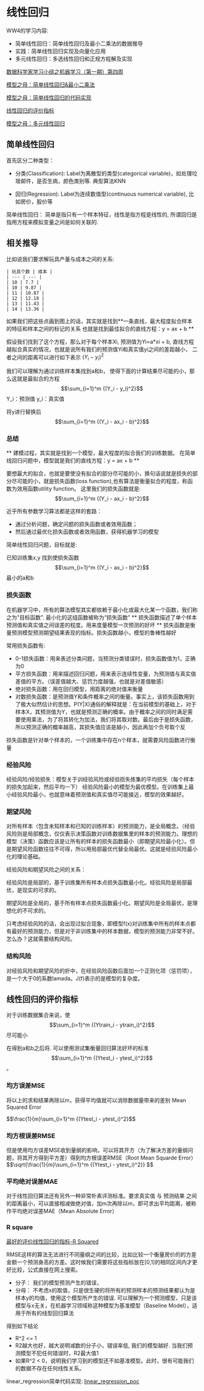 # 线性回归
WW4的学习内容:
* 简单线性回归：简单线性回归及最小二乘法的数据推导
* 实践：简单线性回归实现及向量化应用
* 多元线性回归：多选线性回归和正规方程解及实现

[数据科学家学习小组之机器学习（第一期）第四周](https://mp.weixin.qq.com/s/LQad7hbATqkosZrYQw-LMg)

[模型之母：简单线性回归&最小二乘法](https://mp.weixin.qq.com/s?__biz=MzI4MjkzNTUxMw==&mid=2247483857&idx=4&sn=2f65cb5a8c54359e9d45a93c16d9d90e&scene=21#wechat_redirect)

[模型之母：简单线性回归的代码实现](https://mp.weixin.qq.com/s?__biz=MzI4MjkzNTUxMw==&mid=2247483706&idx=1&sn=5595b2da80c7b062786fa9f1f331f20f&scene=21#wechat_redirect)

[线性回归的评价指标](https://mp.weixin.qq.com/s?__biz=MzI4MjkzNTUxMw==&mid=2247483749&idx=1&sn=0383d2b98ff1b8e4f38e7e96ced3918a&scene=21#wechat_redirect)

[模型之母：多元线性回归](https://mp.weixin.qq.com/s?__biz=MzI4MjkzNTUxMw==&mid=2247483817&idx=1&sn=55812b65b676ec3e1dcc1c2bdf3ccb1b&scene=21#wechat_redirect)



## 简单线性回归
首先区分二种类型：
* 分类(Classification): Label为离散型的类型(categorical variable)，如处理垃圾邮件，是否生病，颜色类别等. 典型算法KNN

* 回归(Regression):  Label为连续数值型(continuous numerical variable), 比如房价，股价等

简单线性回归： 简单是指只有一个样本特征，线性是指方程是线性的, 所谓回归是指用方程来模拟变量之间是如何关联的.


## 相关推导

比如说我们要求解玩具产量与成本之间的关系:
```
| 玩具个数 | 成本 |
| --- | --- |
| 10 | 7.7 |
| 10 | 9.87 |
| 11 | 10.87 |
| 12 | 12.18 |
| 13 | 11.43 |
| 14 | 13.36 |
```
如果我们把这些点画到图上的话，其实就是找到**一条直线，最大程度拟合样本的特征和样本之间的标记的关系 也就是找到最佳拟合的直线方程：y = ax + b **

假设我们找到了这个方程，那么对于每个样本Xi, 预测值为Yi=a*xi + b, 直线方程越拟合真实的情况，也就是说所有我们的预测值Yi和真实值yi之间的差距越小， 二者之间的距离可以进行如下表示
$(Y_i - y_i)^2$

我们可以理解为通过训练样本集找到a和b， 使得下面的计算结果尽可能的小，那么这就是最拟合的方程
$$\sum_{i=1}^m {(Y_i - y_i)^2}$$
Y_i：预测值
y_i：真实值

将y进行替换后
$$\sum_{i=1}^m {(Y_i - ax_i - b)^2}$$

### 总结

** 建模过程，其实就是找到一个模型，最大程度的拟合我们的训练数据。 在简单线回归问题中，模型就是我们的直线方程：y = ax + b  **

要想最大的拟合，也就是要使没有拟合的部分尽可能的小，换句话说就是损失的部分尽可能的小，就是损失函数(loss function),也有算法是衡量拟合的程度，称函数为效用函数utility function。 这里我们的损失函数就是:
$$\sum_{i=1}^m {(Y_i - ax_i - b)^2}$$

近乎所有参数学习算法都是这样的套路：
* 通过分析问题，确定问题的损失函数或者效用函数；
* 然后通过最优化损失函数或者效用函数，获得机器学习的模型

简单线性回归问题，目标就是:

已知训练集x,y 找到使损失函数
$$\sum_{i=1}^m {(Y_i - ax_i - b)^2}$$
最小的a和b

### 损失函数

在机器学习中，所有的算法模型其实都依赖于最小化或最大化某一个函数，我们称之为"目标函数". 最小化的这组函数被称为“损失函数”
** 损失函数描述了单个样本预测值和真实值之间误差的程度。用来度量模型一次预测的好坏 **
损失函数是衡量预测模型预测期望结果表现的指标。损失函数越小，模型的鲁棒性越好

常用损失函数有:
* 0-1损失函数：用来表述分类问题，当预测分类错误时，损失函数值为1，正确为0
* 平方损失函数：用来描述回归问题，用来表示连续性变量，为预测值与真实值差值的平方。（误差值越大、惩罚力度越强，也就是对差值敏感）
* 绝对损失函数：用在回归模型，用距离的绝对值来衡量
* 对数损失函数：是预测值Y和条件概率之间的衡量。事实上，该损失函数用到了极大似然估计的思想。P(Y|X)通俗的解释就是：在当前模型的基础上，对于样本X，其预测值为Y，也就是预测正确的概率。由于概率之间的同时满足需要使用乘法，为了将其转化为加法，我们将其取对数。最后由于是损失函数，所以预测正确的概率越高，其损失值应该是越小，因此再加个负号取个反

损失函数是针对单个样本的，一个训练集中存在n个样本，就需要风险函数进行衡量

### 经验风险
经验风险/经验损失：模型关于训经验风险或经验损失练集的平均损失（每个样本的损失加起来，然后平均一下）
经验风险最小的模型为最优模型。在训练集上最小经验风险最小，也就意味着预测值和真实值尽可能接近，模型的效果越好。

### 期望风险
对所有样本（包含未知样本和已知的训练样本）的预测能力，是全局概念。（经验风险则是局部概念，仅仅表示决策函数对训练数据集里的样本的预测能力。理想的模型（决策）函数应该是让所有的样本的损失函数最小（即期望风险最小化）。但是期望风险函数往往不可得，所以用局部最优代替全局最优。这就是经验风险最小化的理论基础。

经验风险和期望风险之间的关系：

经验风险是局部的，基于训练集所有样本点损失函数最小化。经验风险是局部最优，是现实的可求的。

期望风险是全局的，基于所有样本点损失函数最小化。期望风险是全局最优，是理想化的不可求的。

只考虑经验风险的话，会出现过拟合现象，即模型f(x)对训练集中所有的样本点都有最好的预测能力，但是对于非训练集中的样本数据，模型的预测能力非常不好。怎么办？这就需要结构风险。

### 结构风险
对经验风险和期望风险的折中，在经验风险函数后面加一个正则化项（惩罚项），是一个大于0的系数lamada。J(f)表示的是模型的复杂度。

## 线性回归的评价指标

对于训练数据集合来说，使  
$$\sum_{i=1}^m {(Ytrain_i - ytrain_i)^2}$$ 尽可能小

在得到a和b之后将. 可以使用测试集衡量回归算法好坏的标准 
$$\sum_{i=1}^m {(Ytest_i - ytest_i)^2}$$。

### 均方误差MSE
将以上的求和结果再除以m，获得平均值就可以消除数据量带来的差别
Mean Squared Error

$$\frac{1}\{m}\sum_{i=1}^m {(Ytest_i - ytest_i)^2}$$

### 均方根误差RMSE
但是使用均方误差MSE收到量纲的影响，可以将其开方（为了解决方差的量纲问题，将其开方得到平方差）得到均方根误差RMSE（Root Mean Squarde Error）
$$\sqrt{\frac{1}\{m}\sum_{i=1}^m {(Ytest_i - ytest_i)^2}} $$

### 平均绝对误差MAE
对于线性回归算法还有另外一种非常朴素评测标准。要求真实值  与 预测结果  之间的距离最小，可以直接相减做绝对值，加m次再除以m，即可求出平均距离，被称作平均绝对误差MAE（Mean Absolute Error）

### R square
[最好的评价线性回归的指标-R Squared](https://blog.csdn.net/huobumingbai1234/article/details/81041699)

RMSE这样的算法无法进行不同量纲之间的比较，比如比较一个衡量房价的的方差金额一个预测身高的方差。这时候我们需要将这些指标放在[0,1]的相同区间内才更好比较，公式直接在网上搜索。

* 分子： 我们的模型预测产生的错误，
* 分母： 不考虑x的取值，只是很生硬的将所有的预测样本的预测结果都认为是样本y的均值，使用这个模型所产生的错误. 可以理解为一个预测模型，只是该模型与x无关，在机器学习领域称这种模型为基准模型（Baseline Model），适用于所有的线型回归算法

得到如下结论
* R^2 <= 1
* R2越大也好，越大说明减数的分子小，错误率低, 我们的模型越好. 当我们预测模型不犯任何错误时，R2最大值1
* 如果R^2 < 0，说明我们学习到的模型还不如基准模型。此时，很有可能我们的数据不存在任何线性关系。

linear_regression简单代码实现:
[linear_regression_poc](https://github.com/hbian/tec_blog/blob/master/ml/fundamental/study_group/knn/linear_regression.py)
